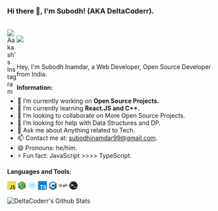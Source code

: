 ### Hi there 👋, I'm Subodh! (AKA DeltaCoderr).

<br/>
<a href="https://www.instagram.com/deltacoderr/">
  <img align="left" alt="Aakash's Instagram" width="22px" src="https://cdn.jsdelivr.net/npm/simple-icons@v3/icons/instagram.svg" />
</a>

![](https://visitor-badge.glitch.me/badge?page_id=deltacoderr.deltacoderr)

<br/>

Hey, I'm Subodh Inamdar, a Web Developer, Open Source Developer from India.

 **Information:**

- 🔭 I’m currently working on  **Open Source Projects.**
- 🌱 I’m currently learning  **React.JS and C++.**
- 👯 I’m looking to collaborate on  More Open Source Projects.
- 🤔 I’m looking for help with  Data Structures and DP.
- 💬 Ask me about  Anything related to Tech.
- 📫 Contact me at:  subodhinamdar99@gmail.com.
- 😄 Pronouns:  he/him.
- ⚡ Fun fact: JavaScript >>>> TypeScript.

**Languages and Tools:**  


<code><img height="20" src="https://raw.githubusercontent.com/github/explore/80688e429a7d4ef2fca1e82350fe8e3517d3494d/topics/javascript/javascript.png"></code>
<code><img height="20" src="https://raw.githubusercontent.com/github/explore/80688e429a7d4ef2fca1e82350fe8e3517d3494d/topics/nodejs/nodejs.png"></code>
<code><img height="20" src="https://raw.githubusercontent.com/github/explore/80688e429a7d4ef2fca1e82350fe8e3517d3494d/topics/react/react.png"></code>
<code><img height="20" src="https://raw.githubusercontent.com/github/explore/80688e429a7d4ef2fca1e82350fe8e3517d3494d/topics/typescript/typescript.png"></code>
<code><img height="20" src="https://raw.githubusercontent.com/github/explore/80688e429a7d4ef2fca1e82350fe8e3517d3494d/topics/cpp/cpp.png"></code>
<code><img height="20" src="https://raw.githubusercontent.com/github/explore/80688e429a7d4ef2fca1e82350fe8e3517d3494d/topics/git/git.png"></code>
<code><img height="20" src="https://raw.githubusercontent.com/github/explore/80688e429a7d4ef2fca1e82350fe8e3517d3494d/topics/terminal/terminal.png"></code>


![DeltaCoderr's Github Stats](https://github-readme-stats.vercel.app/api?username=deltacoderr&show_icons=true&hide_border=true)





